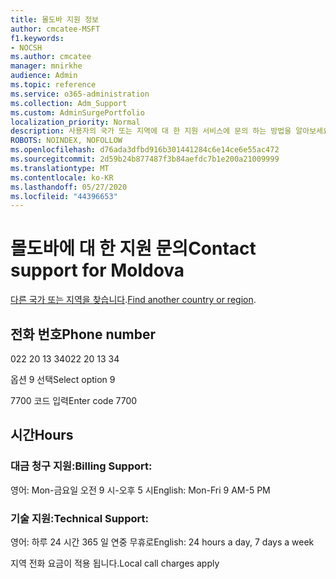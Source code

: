 ```yaml
---
title: 몰도바 지원 정보
author: cmcatee-MSFT
f1.keywords:
- NOCSH
ms.author: cmcatee
manager: mnirkhe
audience: Admin
ms.topic: reference
ms.service: o365-administration
ms.collection: Adm_Support
ms.custom: AdminSurgePortfolio
localization_priority: Normal
description: 사용자의 국가 또는 지역에 대 한 지원 서비스에 문의 하는 방법을 알아보세요.
ROBOTS: NOINDEX, NOFOLLOW
ms.openlocfilehash: d76ada3dfbd916b301441284c6e14ce6e55ac472
ms.sourcegitcommit: 2d59b24b877487f3b84aefdc7b1e200a21009999
ms.translationtype: MT
ms.contentlocale: ko-KR
ms.lasthandoff: 05/27/2020
ms.locfileid: "44396653"
---
```

# <a name="contact-support-for-moldova"></a><span data-ttu-id="0cb34-103">몰도바에 대 한 지원 문의</span><span class="sxs-lookup"><span data-stu-id="0cb34-103">Contact support for Moldova</span></span>

<span data-ttu-id="0cb34-104">[다른 국가 또는 지역을 찾습니다](../contact-support-for-business-products.md).</span><span class="sxs-lookup"><span data-stu-id="0cb34-104">[Find another country or region](../contact-support-for-business-products.md).</span></span>

## <a name="phone-number"></a><span data-ttu-id="0cb34-105">전화 번호</span><span class="sxs-lookup"><span data-stu-id="0cb34-105">Phone number</span></span>
<span data-ttu-id="0cb34-106">022 20 13 34</span><span class="sxs-lookup"><span data-stu-id="0cb34-106">022 20 13 34</span></span>

<span data-ttu-id="0cb34-107">옵션 9 선택</span><span class="sxs-lookup"><span data-stu-id="0cb34-107">Select option 9</span></span>

<span data-ttu-id="0cb34-108">7700 코드 입력</span><span class="sxs-lookup"><span data-stu-id="0cb34-108">Enter code 7700</span></span>

## <a name="hours"></a><span data-ttu-id="0cb34-109">시간</span><span class="sxs-lookup"><span data-stu-id="0cb34-109">Hours</span></span>
### <a name="billing-support"></a><span data-ttu-id="0cb34-110">대금 청구 지원:</span><span class="sxs-lookup"><span data-stu-id="0cb34-110">Billing Support:</span></span>

<span data-ttu-id="0cb34-111">영어: Mon-금요일 오전 9 시-오후 5 시</span><span class="sxs-lookup"><span data-stu-id="0cb34-111">English: Mon-Fri 9 AM-5 PM</span></span>

### <a name="technical-support"></a><span data-ttu-id="0cb34-112">기술 지원:</span><span class="sxs-lookup"><span data-stu-id="0cb34-112">Technical Support:</span></span>

<span data-ttu-id="0cb34-113">영어: 하루 24 시간 365 일 연중 무휴로</span><span class="sxs-lookup"><span data-stu-id="0cb34-113">English: 24 hours a day, 7 days a week</span></span>

<span data-ttu-id="0cb34-114">지역 전화 요금이 적용 됩니다.</span><span class="sxs-lookup"><span data-stu-id="0cb34-114">Local call charges apply</span></span>
